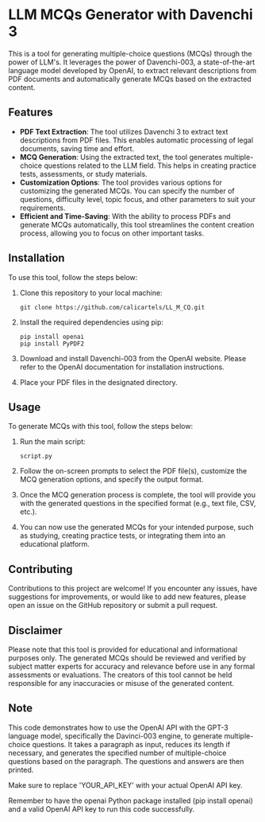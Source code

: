 # LLM MCQs Generator with Davenchi 3

This is a tool for generating multiple-choice questions (MCQs) through the power of LLM's. It leverages the power of Davenchi-003, a state-of-the-art language model developed by OpenAI, to extract relevant descriptions from PDF documents and automatically generate MCQs based on the extracted content.

## Features

- **PDF Text Extraction**: The tool utilizes Davenchi 3 to extract text descriptions from PDF files. This enables automatic processing of legal documents, saving time and effort.
- **MCQ Generation**: Using the extracted text, the tool generates multiple-choice questions related to the LLM field. This helps in creating practice tests, assessments, or study materials.
- **Customization Options**: The tool provides various options for customizing the generated MCQs. You can specify the number of questions, difficulty level, topic focus, and other parameters to suit your requirements.
- **Efficient and Time-Saving**: With the ability to process PDFs and generate MCQs automatically, this tool streamlines the content creation process, allowing you to focus on other important tasks.

## Installation

To use this tool, follow the steps below:

1. Clone this repository to your local machine:

   ```
   git clone https://github.com/calicartels/LL_M_CQ.git
   ```

2. Install the required dependencies using pip:

   ```
   pip install openai
   pip install PyPDF2
   ```

3. Download and install Davenchi-003 from the OpenAI website. Please refer to the OpenAI documentation for installation instructions.

4. Place your PDF files in the designated directory.

## Usage

To generate MCQs with this tool, follow the steps below:

1. Run the main script:

   ```
   script.py
   ```

2. Follow the on-screen prompts to select the PDF file(s), customize the MCQ generation options, and specify the output format.

3. Once the MCQ generation process is complete, the tool will provide you with the generated questions in the specified format (e.g., text file, CSV, etc.).

4. You can now use the generated MCQs for your intended purpose, such as studying, creating practice tests, or integrating them into an educational platform.

## Contributing

Contributions to this project are welcome! If you encounter any issues, have suggestions for improvements, or would like to add new features, please open an issue on the GitHub repository or submit a pull request.

## Disclaimer

Please note that this tool is provided for educational and informational purposes only. The generated MCQs should be reviewed and verified by subject matter experts for accuracy and relevance before use in any formal assessments or evaluations. The creators of this tool cannot be held responsible for any inaccuracies or misuse of the generated content.

## Note

This code demonstrates how to use the OpenAI API with the GPT-3 language model, specifically the Davinci-003 engine, to generate multiple-choice questions.
It takes a paragraph as input, reduces its length if necessary, and generates the specified number of multiple-choice questions based on the paragraph. The questions and answers are then printed.

Make sure to replace 'YOUR_API_KEY' with your actual OpenAI API key.

Remember to have the openai Python package installed (pip install openai) and a valid OpenAI API key to run this code successfully.


